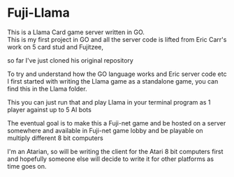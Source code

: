 # Fuji-Llama 
This is a Llama Card game server written in GO.  
This is my first project in GO and all the server code is lifted from Eric Carr's work on 5 card stud and Fujitzee,  

so far I've just cloned his original repository 

To try and understand how the GO language works and Eric server code etc I first started with writing the Llama game as
a standalone game, you can find this in the Llama folder.  

This you can just run that and play Llama in your terminal program as 1 player against up to 5 AI bots  

The eventual goal is to make this a Fuji-net game and be hosted on a server somewhere and available in Fuji-net game lobby 
and be playable on multiply different 8 bit computers  

I'm an Atarian, so will be writing the client for the Atari 8 bit computers first and hopefully 
someone else will decide to write it for other platforms as time goes on.

